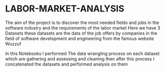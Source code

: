 # LABOR-MARKET-ANALYSIS
 The aim of the project is to discover the most needed fields and jobs in the software industry and the requirements of the labor market  Here we have 3 Datasets these datasets are the data of the job offers by companies in the field of software development and engineering from the famous website Wuzzuf 
 
In this Notebooks I performed The data wrangling process on each dataset which are gathering and assessing and cleaning then after this process I concatenated the datasets and performed analysis on them
